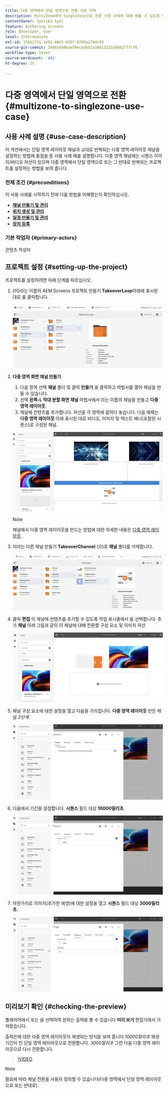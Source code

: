 ```yaml
---
title: 다중 영역에서 단일 영역으로 전환 사용 사례
description: MultiZone에서 SingleZone으로 전환 사용 사례에 대해 배울 수 있도록 이 페이지를 따르십시오.
contentOwner: Jyotika Syal
feature: Authoring Screens
role: Developer, User
level: Intermediate
exl-id: 15632f31-1e92-40e5-b567-8705e27bdc93
source-git-commit: 299018986ae58ecbdb51a30413222a9682fffc76
workflow-type: tm+mt
source-wordcount: '401'
ht-degree: 1%

---
```


# 다중 영역에서 단일 영역으로 전환 {#multizone-to-singlezone-use-case}

## 사용 사례 설명 {#use-case-description}

이 섹션에서는 단일 영역 레이아웃 채널과 교대로 반복되는 다중 영역 레이아웃 채널을 설정하는 방법에 중점을 둔 사용 사례 예를 설명합니다. 다중 영역 채널에는 시퀀스 이미지/비디오 자산이 있으며 다중 영역에서 단일 영역으로 또는 그 반대로 반복되는 프로젝트를 설정하는 방법을 보여 줍니다.

### 전제 조건 {#preconditions}

이 사용 사례를 시작하기 전에 다음 방법을 이해했는지 확인하십시오.

* **[채널 만들기 및 관리](managing-channels.md)**
* **[위치 생성 및 관리](managing-locations.md)**
* **[일정 만들기 및 관리](managing-schedules.md)**
* **[장치 등록](device-registration.md)**

### 기본 작업자 {#primary-actors}

콘텐츠 작성자

## 프로젝트 설정 {#setting-up-the-project}

프로젝트를 설정하려면 아래 단계를 따르십시오.

1. (이)라는 이름의 AEM Screens 프로젝트 만들기 **TakeoverLoop**&#x200B;아래에 표시된 대로 를 클릭합니다.

   ![자산](assets/mz-to-sz1.png)


1. **다중 영역 화면 채널 만들기**

   1. 다음 항목 선택 **채널** 폴더 및 클릭 **만들기** 을 클릭하고 마법사를 열어 채널을 만들 수 있습니다.
   1. 선택 **왼쪽-L 막대 분할 화면 채널** 마법사에서 라는 이름의 채널을 만들고 **다중 영역 레이아웃**.
   1. 채널에 컨텐츠를 추가합니다. 자산을 각 영역에 끌어다 놓습니다. 다음 예제는 **다중 영역 레이아웃** 아래 표시된 대로 비디오, 이미지 및 텍스트 배너(포함된 시퀀스)로 구성된 채널.

   ![자산](assets/mz-to-sz2.png)

   >[!NOTE]
   >
   >채널에서 다중 영역 레이아웃을 만드는 방법에 대한 자세한 내용은 [다중 영역 레이아웃](multi-zone-layout-aem-screens.md).


1. 이라는 다른 채널 만들기 **TakeoverChannel** (으)로 **채널** 폴더를 삭제합니다.

   ![자산](assets/mz-to-sz3.png)

1. 클릭 **편집** 이 채널에 컨텐츠를 추가할 수 있도록 작업 표시줄에서 을 선택합니다. 추가 **채널** 아래 그림과 같이 이 채널에 대해 전환할 구성 요소 및 이미지 자산

   ![자산](assets/mz-to-sz4.png)

1. 채널 구성 요소에 대한 설정을 열고 다음을 가리킵니다. **다중 영역 레이아웃** 만든 채널 *2단계*.

   ![자산](assets/mz-to-sz5.png)

1. 다음에서 기간을 설정합니다. **시퀀스** 필드 대상 **10000밀리초**.

   ![자산](assets/mz-to-sz6.png)

1. 마찬가지로 이미지(추가한 에셋)에 대한 설정을 열고 **시퀀스** 필드 대상 **3000밀리초**.

   ![자산](assets/mz-to-sz7.png)

## 미리보기 확인 {#checking-the-preview}

플레이어에서 또는 을 선택하여 원하는 출력을 볼 수 있습니다 **미리 보기** 편집기에서 가져왔습니다.

출력은에 대한 다중 영역 레이아웃이 재생되는 방식을 보여 줍니다 *10000밀리초* 재생 기간이 인 단일 영역 레이아웃으로 전환합니다. *3000밀리초* 그런 다음 다중 영역 레이아웃으로 다시 전환합니다.

>[!VIDEO](https://video.tv.adobe.com/v/30366)

>[!NOTE]
>
>필요에 따라 채널 전환을 사용자 정의할 수 있습니다(다중 영역에서 단일 영역 레이아웃으로 또는 반대로).
